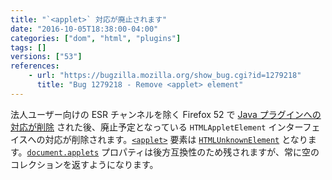 ```yaml
---
title: "`<applet>` 対応が廃止されます"
date: "2016-10-05T18:38:00-04:00"
categories: ["dom", "html", "plugins"]
tags: []
versions: ["53"]
references:
    - url: "https://bugzilla.mozilla.org/show_bug.cgi?id=1279218"
      title: "Bug 1279218 - Remove <applet> element"
---
```

法人ユーザー向けの ESR チャンネルを除く Firefox 52 で [Java プラグインへの対応が削除](https://www.fxsitecompat.com/ja/docs/2016/plug-in-support-has-been-dropped-other-than-flash/) された後、廃止予定となっている `HTMLAppletElement` インターフェイスへの対応が削除されます。[`<applet>`](https://developer.mozilla.org/ja/docs/Web/HTML/Element/applet) 要素は [`HTMLUnknownElement`](https://developer.mozilla.org/ja/docs/Web/API/HTMLUnknownElement) となります。[`document.applets`](https://developer.mozilla.org/ja/docs/Web/API/Document/applets) プロパティは後方互換性のため残されますが、常に空のコレクションを返すようになります。
